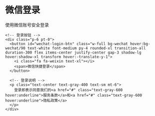 <!DOCTYPE html>
<html lang="zh-CN">
<head>
  <meta charset="UTF-8">
  <meta name="viewport" content="width=device-width, initial-scale=1.0">
  <title>微信登录</title>
  <!-- 引入Tailwind CSS -->
  <script src="https://cdn.tailwindcss.com"></script>
  <!-- 引入Font Awesome -->
  <link href="https://cdn.jsdelivr.net/npm/font-awesome@4.7.0/css/font-awesome.min.css" rel="stylesheet">
  
  <script>
    tailwind.config = {
      theme: {
        extend: {
          colors: {
            wechat: '#07C160', // 微信绿色
          },
        },
      }
    }
  </script>
  
  <style type="text/tailwindcss">
    @layer utilities {
      .content-auto {
        content-visibility: auto;
      }
      .login-card {
        backdrop-filter: blur(10px);
      }
    }
  </style>
</head>
<body class="bg-gradient-to-br from-gray-50 to-gray-100 min-h-screen flex items-center justify-center p-4">
  <!-- 登录卡片 -->
  <div class="w-full max-w-md bg-white/80 login-card rounded-2xl shadow-xl overflow-hidden transition-all duration-300 hover:shadow-2xl">
    <!-- 卡片头部 -->
    <div class="p-8 text-center">
      <div class="w-20 h-20 mx-auto mb-6 rounded-full bg-wechat/10 flex items-center justify-center">
        <i class="fa fa-weixin text-4xl text-wechat"></i>
      </div>
      <h1 class="text-2xl font-bold mb-2">微信登录</h1>
      <p class="text-gray-500">使用微信账号安全登录</p>
    </div>
    
    <!-- 登录按钮 -->
    <div class="p-6 pt-0">
      <button id="wechat-login-btn" class="w-full bg-wechat hover:bg-wechat/90 text-white font-medium py-4 rounded-xl transition-all duration-300 flex items-center justify-center gap-3 shadow-lg hover:shadow-xl transform hover:-translate-y-1">
        <i class="fa fa-weixin text-xl"></i>
        <span>微信快捷登录</span>
      </button>
      
      <!-- 登录说明 -->
      <p class="text-center text-gray-400 text-sm mt-6">
        登录即表示同意我们的<a href="#" class="text-gray-600 hover:underline">服务条款</a>和<a href="#" class="text-gray-600 hover:underline">隐私政策</a>
      </p>
    </div>
  </div>

  <script>
    // 微信登录按钮点击事件
    document.getElementById('wechat-login-btn').addEventListener('click', function() {
      // 在实际应用中，这里会调用微信登录的API
      // 以下是模拟登录过程的示例
      this.innerHTML = '<i class="fa fa-spinner fa-spin"></i><span>正在唤起微信...</span>';
      
      // 模拟延迟
      setTimeout(() => {
        // 实际项目中，这里会跳转到微信授权页面或唤起微信客户端
        alert('提示：在实际应用中，这里将唤起微信进行登录验证');
        this.innerHTML = '<i class="fa fa-weixin text-xl"></i><span>微信快捷登录</span>';
      }, 2000);
    });
  </script>
</body>
</html>
    
